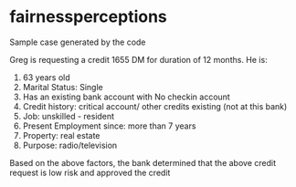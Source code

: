 # fairnessperceptions

Sample case generated by the code


Greg is requesting a credit 1655 DM for duration of 12 months.
He is:
1. 63 years old 
2. Marital Status: Single
3. Has an existing bank account with No checkin account
4. Credit history: critical account/ other credits existing (not at this bank)
5. Job: unskilled - resident
6. Present Employment since: more than  7 years
7. Property: real estate
8. Purpose: radio/television

Based on the above factors, the bank determined that the above credit request is low risk and approved the credit
